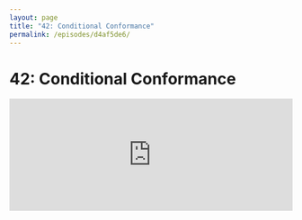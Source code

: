 ```yaml
---
layout: page
title: "42: Conditional Conformance"
permalink: /episodes/d4af5de6/
---
```


# 42: Conditional Conformance

<iframe frameBorder="0" height="200px" scrolling="no" seamless src="https://player.simplecast.com/7ac06d5e-4a1d-4a81-a03d-b486d4b40223" width="100%" data-cy="latest-episode" />

Swift 4.1 will include support for conditional protocol conformance, and we're excited to use it!

* https://swift.org/blog/conditional-conformance/
* https://github.com/apple/swift/blob/master/docs/GenericsManifesto.md
* https://twitter.com/dgregor79/status/936353445530910720
* https://twitter.com/AirspeedSwift/status/936294841016762368
* https://twitter.com/AirspeedSwift/status/936289022766333952
* https://twitter.com/AirspeedSwift/status/936281530552401920
* https://twitter.com/simjp/status/950452640915140609

Please leave a review on [iTunes](https://itunes.apple.com/us/podcast/swift-unwrapped/id1209817203?mt=2) and join the conversation at http://spectrum.chat/specfm/swift-unwrapped
